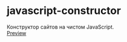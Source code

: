 # javascript-constructor
Конструктор сайтов на чистом JavaScript.    
[Preview](https://site-constructor-70fec.web.app/)
